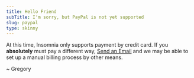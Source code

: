 ```yaml
---
title: Hello Friend
subTitle: I'm sorry, but PayPal is not yet supported
slug: paypal
type: skinny
---
```


At this time, Insomnia only supports payment by credit card. If you **absolutely** must
pay a different way, [Send an Email](/documentation/support-and-feedback/) and we may be
able to set up a manual billing process by other means.

~ Gregory
